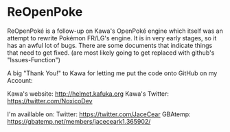 # ReOpenPoke
ReOpenPoké is a follow-up on Kawa's OpenPoké engine which itself was an attempt to rewrite Pokémon FR/LG's engine.
It is in very early stages, so it has an awful lot of bugs.
There are some documents that indicate things that need to get fixed. (are most likely going to get replaced with github's "Issues-Function")



A big "Thank You!" to Kawa for letting me put the code onto GitHub on my Account:

Kawa's website: http://helmet.kafuka.org
Kawa's Twitter: https://twitter.com/NoxicoDev


I'm availlable on:
Twitter: https://twitter.com/JaceCear
GBAtemp: https://gbatemp.net/members/jaceceark1.365902/
